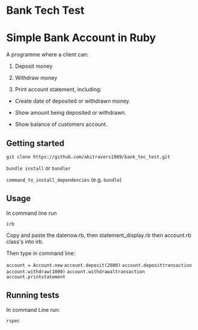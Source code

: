 # Bank Tech Test


# Simple Bank Account in Ruby

A programme where a client can:

1. Deposit money

2. Withdraw money


3. Print account statement, including:

- Create date of deposited or withdrawn money.

- Show amount being deposited or withdrawn.

- Show balance of customers account.



## Getting started

`git clone https://github.com/abitravers1989/bank_tec_test.git`


`bundle install` or `bundler`

`command_to_install_dependencies` (e.g. `bundle`)

## Usage

In command line run

`irb`

Copy and paste the datenow.rb, then statement_display.rb then account.rb class's into irb.

Then type in command line:

`account = Account.new`
`account.deposit(2000)`
`account.deposittransaction`
`account.withdraw(1000)`
`account.withdrawaltransaction`
`account.printstatement`


## Running tests

In command Line run:

`rspec`
